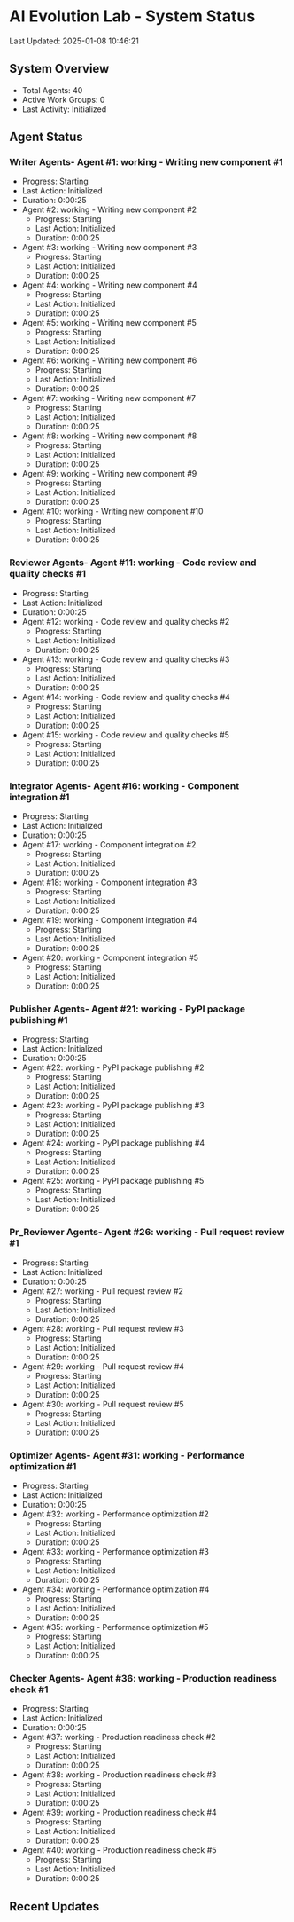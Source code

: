# AI Evolution Lab - System Status
Last Updated: 2025-01-08 10:46:21

## System Overview
- Total Agents: 40
- Active Work Groups: 0
- Last Activity: Initialized

## Agent Status

### Writer Agents- Agent #1: working - Writing new component #1
  - Progress: Starting
  - Last Action: Initialized
  - Duration: 0:00:25
- Agent #2: working - Writing new component #2
  - Progress: Starting
  - Last Action: Initialized
  - Duration: 0:00:25
- Agent #3: working - Writing new component #3
  - Progress: Starting
  - Last Action: Initialized
  - Duration: 0:00:25
- Agent #4: working - Writing new component #4
  - Progress: Starting
  - Last Action: Initialized
  - Duration: 0:00:25
- Agent #5: working - Writing new component #5
  - Progress: Starting
  - Last Action: Initialized
  - Duration: 0:00:25
- Agent #6: working - Writing new component #6
  - Progress: Starting
  - Last Action: Initialized
  - Duration: 0:00:25
- Agent #7: working - Writing new component #7
  - Progress: Starting
  - Last Action: Initialized
  - Duration: 0:00:25
- Agent #8: working - Writing new component #8
  - Progress: Starting
  - Last Action: Initialized
  - Duration: 0:00:25
- Agent #9: working - Writing new component #9
  - Progress: Starting
  - Last Action: Initialized
  - Duration: 0:00:25
- Agent #10: working - Writing new component #10
  - Progress: Starting
  - Last Action: Initialized
  - Duration: 0:00:25

### Reviewer Agents- Agent #11: working - Code review and quality checks #1
  - Progress: Starting
  - Last Action: Initialized
  - Duration: 0:00:25
- Agent #12: working - Code review and quality checks #2
  - Progress: Starting
  - Last Action: Initialized
  - Duration: 0:00:25
- Agent #13: working - Code review and quality checks #3
  - Progress: Starting
  - Last Action: Initialized
  - Duration: 0:00:25
- Agent #14: working - Code review and quality checks #4
  - Progress: Starting
  - Last Action: Initialized
  - Duration: 0:00:25
- Agent #15: working - Code review and quality checks #5
  - Progress: Starting
  - Last Action: Initialized
  - Duration: 0:00:25

### Integrator Agents- Agent #16: working - Component integration #1
  - Progress: Starting
  - Last Action: Initialized
  - Duration: 0:00:25
- Agent #17: working - Component integration #2
  - Progress: Starting
  - Last Action: Initialized
  - Duration: 0:00:25
- Agent #18: working - Component integration #3
  - Progress: Starting
  - Last Action: Initialized
  - Duration: 0:00:25
- Agent #19: working - Component integration #4
  - Progress: Starting
  - Last Action: Initialized
  - Duration: 0:00:25
- Agent #20: working - Component integration #5
  - Progress: Starting
  - Last Action: Initialized
  - Duration: 0:00:25

### Publisher Agents- Agent #21: working - PyPI package publishing #1
  - Progress: Starting
  - Last Action: Initialized
  - Duration: 0:00:25
- Agent #22: working - PyPI package publishing #2
  - Progress: Starting
  - Last Action: Initialized
  - Duration: 0:00:25
- Agent #23: working - PyPI package publishing #3
  - Progress: Starting
  - Last Action: Initialized
  - Duration: 0:00:25
- Agent #24: working - PyPI package publishing #4
  - Progress: Starting
  - Last Action: Initialized
  - Duration: 0:00:25
- Agent #25: working - PyPI package publishing #5
  - Progress: Starting
  - Last Action: Initialized
  - Duration: 0:00:25

### Pr_Reviewer Agents- Agent #26: working - Pull request review #1
  - Progress: Starting
  - Last Action: Initialized
  - Duration: 0:00:25
- Agent #27: working - Pull request review #2
  - Progress: Starting
  - Last Action: Initialized
  - Duration: 0:00:25
- Agent #28: working - Pull request review #3
  - Progress: Starting
  - Last Action: Initialized
  - Duration: 0:00:25
- Agent #29: working - Pull request review #4
  - Progress: Starting
  - Last Action: Initialized
  - Duration: 0:00:25
- Agent #30: working - Pull request review #5
  - Progress: Starting
  - Last Action: Initialized
  - Duration: 0:00:25

### Optimizer Agents- Agent #31: working - Performance optimization #1
  - Progress: Starting
  - Last Action: Initialized
  - Duration: 0:00:25
- Agent #32: working - Performance optimization #2
  - Progress: Starting
  - Last Action: Initialized
  - Duration: 0:00:25
- Agent #33: working - Performance optimization #3
  - Progress: Starting
  - Last Action: Initialized
  - Duration: 0:00:25
- Agent #34: working - Performance optimization #4
  - Progress: Starting
  - Last Action: Initialized
  - Duration: 0:00:25
- Agent #35: working - Performance optimization #5
  - Progress: Starting
  - Last Action: Initialized
  - Duration: 0:00:25

### Checker Agents- Agent #36: working - Production readiness check #1
  - Progress: Starting
  - Last Action: Initialized
  - Duration: 0:00:25
- Agent #37: working - Production readiness check #2
  - Progress: Starting
  - Last Action: Initialized
  - Duration: 0:00:25
- Agent #38: working - Production readiness check #3
  - Progress: Starting
  - Last Action: Initialized
  - Duration: 0:00:25
- Agent #39: working - Production readiness check #4
  - Progress: Starting
  - Last Action: Initialized
  - Duration: 0:00:25
- Agent #40: working - Production readiness check #5
  - Progress: Starting
  - Last Action: Initialized
  - Duration: 0:00:25


## Recent Updates


